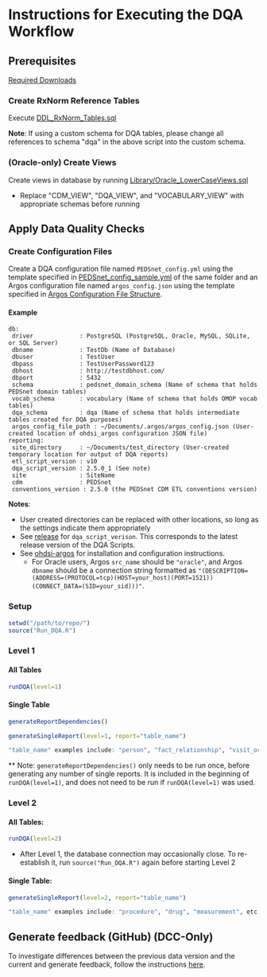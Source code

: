 # Instructions for Executing the DQA Workflow

## Prerequisites

[Required Downloads](https://github.com/PEDSnet/Data-Quality-Analysis#required-downloads)

### Create RxNorm Reference Tables

Execute [DDL_RxNorm_Tables.sql](../Library/DDL_RxNorm_Tables.sql)  

**Note**: If using a custom schema for DQA tables, please change all references to schema "dqa" in the above script into the custom schema. 

### (Oracle-only) Create Views

Create views in database by running [Library/Oracle_LowerCaseViews.sql](https://github.com/PEDSnet/Data-Quality-Analysis/blob/master/Library/Oracle_LowerCaseViews.sql)
  * Replace "CDM_VIEW", "DQA_VIEW", and "VOCABULARY_VIEW" with appropriate schemas before running

## Apply Data Quality Checks

### Create Configuration Files
Create a DQA configuration file named `PEDSnet_config.yml` using the template specified in [PEDSnet_config_sample.yml](../Resources/PEDSnet_config_sample.yml) of the same folder and an Argos configuration file named `argos_config.json` using the template specified in [Argos Configuration File Structure](https://github.com/baileych/ohdsi-argos#configuration-file-structure).

#### Example

```
db:
 driver             : PostgreSQL (PostgreSQL, Oracle, MySQL, SQLite, or SQL Server)
 dbname	            : TestDb (Name of Database)
 dbuser	            : TestUser
 dbpass	            : TestUserPassword123
 dbhost             : http://testdbhost.com/
 dbport	            : 5432
 schema	            : pedsnet_domain_schema (Name of schema that holds PEDSnet domain tables)
 vocab_schema       : vocabulary (Name of schema that holds OMOP vocab tables)
 dqa_schema         : dqa (Name of schema that holds intermediate tables created for DQA purposes)
 argos_config_file_path : ~/Documents/.argos/argos_config.json (User-created location of ohdsi_argos configuration JSON file)
reporting:
 site_directory     : ~/Documents/test_directory (User-created temporary location for output of DQA reports)
 etl_script_version : v10
 dqa_script_version : 2.5.0_1 (See note)
 site               : SiteName 
 cdm                : PEDSnet
 conventions_version : 2.5.0 (the PEDSnet CDM ETL conventions version)
```


**Notes**:

* User created directories can be replaced with other locations, so long as the settings indicate them appropriately
* See [release](https://github.com/PEDSnet/Data-Quality-Analysis/releases) for `dqa_script_verison`.  This corresponds to the latest release version of the DQA Scripts.
* See [ohdsi-argos](https://github.com/baileych/ohdsi-argos) for installation and configuration instructions.
  * For Oracle users, Argos `src_name` should be `"oracle"`, and Argos `dbname` should be a connection string formatted as `"(DESCRIPTION=(ADDRESS=(PROTOCOL=tcp)(HOST=your_host)(PORT=1521))(CONNECT_DATA=(SID=your_sid)))"`.

### Setup
```R
setwd("/path/to/repo/")
source("Run_DQA.R")
```

### Level 1

#### All Tables
``` R
runDQA(level=1)
```

#### Single Table
```R
generateReportDependencies()

generateSingleReport(level=1, report="table_name")

"table_name" examples include: "person", "fact_relationship", "visit_occurrence", etc
```

** Note: `generateReportDependencies()` only needs to be run once, before generating any number of single reports. It is included in the beginning of `runDQA(level=1)`, and does not need to be run if `runDQA(level=1)` was used.

### Level 2

#### All Tables:
``` R
runDQA(level=2)
```
  * After Level 1, the database connection may occasionally close. To re-establish it, run `source("Run_DQA.R")` again before starting Level 2

#### Single Table:
```R
generateSingleReport(level=2, report="table_name")

"table_name" examples include: "procedure", "drug", "measurement", etc
```

## Generate feedback (GitHub) (DCC-Only)
To investigate differences between the previous data version and the current and generate feedback, follow the instructions [here](../Tools/dqa/README.md).
